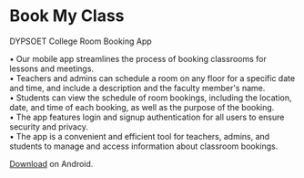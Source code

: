 # Book My Class

DYPSOET College Room Booking App

• Our mobile app streamlines the process of booking classrooms for lessons and meetings.  
• Teachers and admins can schedule a room on any floor for a specific date and time, and include a description and the faculty member's name.  
• Students can view the schedule of room bookings, including the location, date, and time of each booking, as well as the purpose of the booking.  
• The app features login and signup authentication for all users to ensure security and privacy.  
• The app is a convenient and efficient tool for teachers, admins, and students to manage and access information about classroom bookings.  


[Download](https://github.com/ShifaKhan-24/book-my-class/blob/master/book-my-class.apk) on Android.

